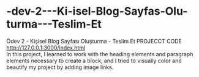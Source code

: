 # -dev-2---Ki-isel-Blog-Sayfas-Olu-turma---Teslim-Et
Ödev 2 - Kişisel Blog Sayfası Oluşturma - Teslim Et
PROJECCT CODE  
http://127.0.0.1:3000/index.html    
In this project, I learned to work with the heading elements and paragraph elements necessary to create a block, and I tried to visually color and beautify my project by adding image links.
